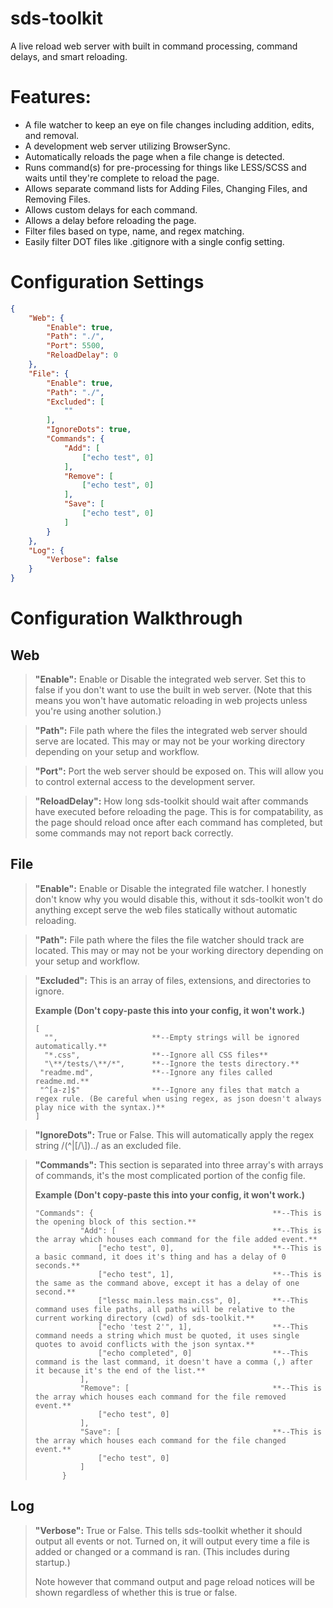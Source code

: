 # sds-toolkit

A live reload web server with built in command processing, command delays, and smart reloading.

# Features:

 - A file watcher to keep an eye on file changes including addition, edits, and removal.
 - A development web server utilizing BrowserSync.
 - Automatically reloads the page when a file change is detected.
 - Runs command(s) for pre-processing for things like LESS/SCSS and waits until they're complete to reload the page.
 - Allows separate command lists for Adding Files, Changing Files, and Removing Files.
 - Allows custom delays for each command.
 - Allows a delay before reloading the page.
 - Filter files based on type, name, and regex matching.
 - Easily filter DOT files like .gitignore with a single config setting.


# Configuration Settings


```json
{
    "Web": {
        "Enable": true,
        "Path": "./",
        "Port": 5500,
        "ReloadDelay": 0
    },
    "File": {
        "Enable": true,
        "Path": "./",
        "Excluded": [
            ""
        ],
        "IgnoreDots": true,
        "Commands": {
            "Add": [
                ["echo test", 0]
            ],
            "Remove": [
                ["echo test", 0]
            ],
            "Save": [
                ["echo test", 0]
            ]
        }
    },
    "Log": {
        "Verbose": false
    }
}
```

# Configuration Walkthrough

**Web**
---

> **"Enable":**
> Enable or Disable the integrated web server. Set this to false if you don't want to use the built in web server. (Note that this means you won't have automatic reloading in web projects unless you're using another solution.)

> **"Path":**
> File path where the files the integrated web server should serve are located. This may or may not be your working directory depending on your setup and workflow.

> **"Port":**
> Port the web server should be exposed on. This will allow you to control external access to the development server.

> **"ReloadDelay":**
> How long sds-toolkit should wait after commands have executed before reloading the page. This is for compatability, as the page should reload once after each command has completed, but some commands may not report back correctly.

**File**
---

> **"Enable":**
> Enable or Disable the integrated file watcher. I honestly don't know why you would disable this, without it sds-toolkit won't do anything except serve the web files statically without automatic reloading.

> **"Path":**
> File path where the files the file watcher should track are located. This may or may not be your working directory depending on your setup and workflow.

> **"Excluded":**
> This is an array of files, extensions, and directories to ignore.
> 
> **Example (Don't copy-paste this into your config, it won't work.)**
> ```
> [
>   "",                     **--Empty strings will be ignored automatically.**
>   "*.css",                **--Ignore all CSS files**
>   "\**/tests/\**/*",      **--Ignore the tests directory.**
>  "readme.md",             **--Ignore any files called readme.md.**
>  "^[a-z]$"                **--Ignore any files that match a regex rule. (Be careful when using regex, as json doesn't always play nice with the syntax.)**
> ]
> ```

> **"IgnoreDots":**
> True or False. This will automatically apply the regex string /(^|[\/\\])\../ as an excluded file.

> **"Commands":**
> This section is separated into three array's with arrays of commands, it's the most complicated portion of the config file.
> 
> **Example (Don't copy-paste this into your config, it won't work.)**
> ```
> "Commands": {                                        **--This is the opening block of this section.**
>           "Add": [                                   **--This is the array which houses each command for the file added event.**
>               ["echo test", 0],                      **--This is a basic command, it does it's thing and has a delay of 0 seconds.**
>               ["echo test", 1],                      **--This is the same as the command above, except it has a delay of one second.**
>               ["lessc main.less main.css", 0],       **--This command uses file paths, all paths will be relative to the current working directory (cwd) of sds-toolkit.**
>               ["echo 'test 2'", 1],                  **--This command needs a string which must be quoted, it uses single quotes to avoid conflicts with the json syntax.**
>               ["echo completed", 0]                  **--This command is the last command, it doesn't have a comma (,) after it because it's the end of the list.**
>           ],
>           "Remove": [                                **--This is the array which houses each command for the file removed event.**
>               ["echo test", 0]
>           ],
>           "Save": [                                  **--This is the array which houses each command for the file changed event.**
>               ["echo test", 0]
>           ]
>       }
> ```

**Log**
---

> **"Verbose":**
> True or False. This tells sds-toolkit whether it should output all events or not. Turned on, it will output every time a file is added or changed or a command is ran. (This includes during startup.)
> 
> Note however that command output and page reload notices will be shown regardless of whether this is true or false.